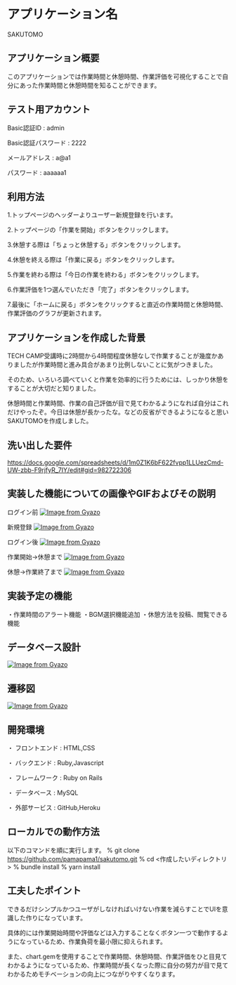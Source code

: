 # アプリケーション名 
 SAKUTOMO

## アプリケーション概要
  このアプリケーションでは作業時間と休憩時間、作業評価を可視化することで自分にあった作業時間と休憩時間を知ることができます。

## テスト用アカウント
  Basic認証ID  : admin

  Basic認証パスワード : 2222

  メールアドレス : a@a1

  パスワード    : aaaaaa1

## 利用方法
  1.トップページのヘッダーよりユーザー新規登録を行います。

  2.トップページの「作業を開始」ボタンをクリックします。

  3.休憩する際は「ちょっと休憩する」ボタンをクリックします。

  4.休憩を終える際は「作業に戻る」ボタンをクリックします。

  5.作業を終わる際は「今日の作業を終わる」ボタンをクリックします。

  6.作業評価を1つ選んでいただき「完了」ボタンをクリックします。

  7.最後に「ホームに戻る」ボタンをクリックすると直近の作業時間と休憩時間、作業評価のグラフが更新されます。

## アプリケーションを作成した背景
TECH CAMP受講時に2時間から4時間程度休憩なしで作業することが幾度かありましたが作業時間と進み具合があまり比例しないことに気がつきました。

そのため、いろいろ調べていくと作業を効率的に行うためには、しっかり休憩をすることが大切だと知りました。

休憩時間と作業時間、作業の自己評価が目で見てわかるようになれば自分はこれだけやったぞ。今日は休憩が長かったな。などの反省ができるようになると思いSAKUTOMOを作成しました。

## 洗い出した要件
https://docs.google.com/spreadsheets/d/1m0Z1K6bF622fvpp1LLUezCmd-UW-zbb-F9rjfyR_7IY/edit#gid=982722306


## 実装した機能についての画像やGIFおよびその説明
ログイン前
[![Image from Gyazo](https://i.gyazo.com/ee0cbec0bd38d6372fe07e7ce2c81108.png)](https://gyazo.com/ee0cbec0bd38d6372fe07e7ce2c81108)

新規登録
[![Image from Gyazo](https://i.gyazo.com/3670c87ce95944e3915f56bb71efca17.gif)](https://gyazo.com/3670c87ce95944e3915f56bb71efca17)

ログイン後
[![Image from Gyazo](https://i.gyazo.com/81349f9309a4fd4fccaec682fa973add.png)](https://gyazo.com/81349f9309a4fd4fccaec682fa973add)

作業開始→休憩まで
[![Image from Gyazo](https://i.gyazo.com/c323beb9546388400c5284e6e6595c62.gif)](https://gyazo.com/c323beb9546388400c5284e6e6595c62)

休憩→作業終了まで
[![Image from Gyazo](https://i.gyazo.com/c5a7b474cbe7f04eeae9d827f6b539e2.gif)](https://gyazo.com/c5a7b474cbe7f04eeae9d827f6b539e2)

## 実装予定の機能
・作業時間のアラート機能
・BGM選択機能追加
・休憩方法を投稿、閲覧できる機能

## データベース設計
[![Image from Gyazo](https://i.gyazo.com/50796d85ddd5b06311d030d3c445f296.png)](https://gyazo.com/50796d85ddd5b06311d030d3c445f296)

## 遷移図
[![Image from Gyazo](https://i.gyazo.com/0f8f898605ed956fab8080c910f8d57a.png)](https://gyazo.com/0f8f898605ed956fab8080c910f8d57a)


## 開発環境
・ フロントエンド : HTML,CSS

・ バックエンド  : Ruby,Javascript

・ フレームワーク : Ruby on Rails

・ データベース : MySQL

・ 外部サービス : GitHub,Heroku

## ローカルでの動作方法
以下のコマンドを順に実行します。
% git clone https://github.com/pamapama1/sakutomo.git
% cd <作成したいディレクトリ>
% bundle install
% yarn install

## 工夫したポイント
できるだけシンプルかつユーザがしなければいけない作業を減らすことでUIを意識した作りになっています。

具体的には作業開始時間や評価などは入力することなくボタン一つで動作するようになっているため、作業負荷を最小限に抑えられます。

また、chart.gemを使用することで作業時間、休憩時間、作業評価をひと目見てわかるようになっているため、作業時間が長くなった際に自分の努力が目で見てわかるためモチベーションの向上につながりやすくなります。
